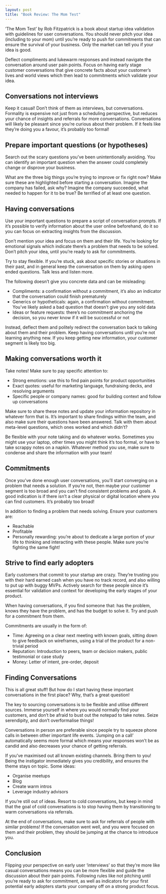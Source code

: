 ```yaml
---
layout: post
title: "Book Review: The Mom Test"
---
```


‘The Mom Test’ by Rob Fitzpatrick is a book about startup idea validation with guidelines for user conversations. You should never pitch your idea (including to your mom) until you’re ready to push for commitments that can ensure the survival of your business. Only the market can tell you if your idea is good.

Deflect compliments and lukewarm responses and instead navigate the conversation around user pain points. Focus on having early stage customer conversations that give concrete facts about your customer’s lives and world views which then lead to commitments which validate your idea.

## Conversations not interviews

Keep it casual! Don’t think of them as interviews, but conversations. Formality is expensive not just from a scheduling perspective, but reduces your chance of insights and referrals for more conversations. Conversations will likely be pleasant since you’re curious about their problem. If it feels like they’re doing you a favour, it’s probably too formal!

## Prepare important questions (or hypotheses)

Search out the scary questions you’ve been unintentionally avoiding. You can identify an important question when the answer could completely change or disprove your business.

What are the three big things you’re trying to improve or fix right now? Make sure these are highlighted before starting a conversation. Imagine the company has failed, ask why? Imagine the company succeeded, what needed to happen for it to be true? Be terrified of at least one question.

## Having conversations

Use your important questions to prepare a script of conversation prompts. If it’s possible to verify information about the user online beforehand, do it so you can focus on extracting insights from the discussion.

Don’t mention your idea and focus on them and their life. You’re looking for emotional signals which indicate there’s a problem that needs to be solved. Don’t pitch your idea, until you’re ready to ask for commitments.

Try to stay flexible. If you’re stuck, ask about specific stories or situations in their past, and in general keep the conversation on them by asking open ended questions. Talk less and listen more.

The following doesn’t give you concrete data and can be misleading:
* Compliments: a confirmation without a commitment, it’s also an indicator that the conversation could finish prematurely
* Generics or hypotheticals: again, a confirmation without commitment. You’ve likely asked a bad question that doesn’t give you any sold data
* Ideas or feature requests: there’s no commitment anchoring the decision, so you never know if it will be successful or not

Instead, deflect them and politely redirect the conversation back to talking about them and their problem. Keep having conversations until you’re not learning anything new. If you keep getting new information, your customer segment is likely too big.

## Making conversations worth it

Take notes! Make sure to pay specific attention to:
* Strong emotions: use this to find pain points for product opportunities
* Exact quotes: useful for marketing language, fundraising decks, and resolving arguments
* Specific people or company names: good for building context and follow up conversations

Make sure to share these notes and update your information repository in whatever form that is. It’s important to share findings within the team, and also make sure their questions have been answered. Talk with them about meta-level questions, which ones worked and which didn’t?

Be flexible with your note taking and do whatever works. Sometimes you might use your laptop, other times you might think it’s too formal, or have to take scrappy notes on a napkin. Whatever method you use, make sure to condense and share the information with your team!

## Commitments

Once you’ve done enough user conversations, you’ll start converging on a problem that needs a solution. If you’re not, then maybe your customer segment is too broad and you can’t find consistent problems and goals. A good indication is if there isn’t a clear physical or digital location where you can find customers. It’s probably too broad!

In addition to finding a problem that needs solving. Ensure your customers are:
* Reachable
* Profitable
* Personally rewarding: you’re about to dedicate a large portion of your life to thinking and interacting with these people. Make sure you’re fighting the same fight!

## Strive to find early adopters

Early customers that commit to your startup are crazy. They’re trusting you with their hard earned cash when you have no track record, and also willing to put up with buggy MVPs. Actively search for these people since it’s essential for validation and context for developing the early stages of your product.

When having conversations, if you find someone that: has the problem, knows they have the problem, and has the budget to solve it. Try and push for a commitment from them.

Commitments are usually in the form of:
* Time: Agreeing on a clear next meeting with known goals, sitting down to give feedback on wireframes, using a trial of the product for a non-trivial period
* Reputation: Introduction to peers, team or decision makers, public testimonial or case study
* Money: Letter of intent, pre-order, deposit

## Finding Conversations

This is all great stuff! But how do I start having these important conversations in the first place? Why, that’s a great question!

The key to sourcing conversations is to be flexible and utilise different sources. Immerse yourself in where you would normally find your customers, and don’t be afraid to bust out the notepad to take notes. Seize serendipity, and don’t overformalise things!

Conversations in person are preferable since people try to squeeze phone calls in between other important life events. ‘Jumping on a call’ automatically seems more formal which means your responses won’t be as candid and also decreases your chance of getting referrals.

If you’ve maximised out all known existing channels. Bring them to you! Being the instigator immediately gives you credibility, and ensures the theme stays on topic. Some ideas:
* Organise meetups
* Blog
* Create warm intros
* Leverage industry advisors

If you’re still out of ideas. Resort to cold conversations, but keep in mind that the goal of cold conversations is to stop having them by transitioning to warm conversations via referrals.

At the end of conversations, make sure to ask for referrals of people with similar problems! If the conversation went well, and you were focused on them and their problem, they should be jumping at the chance to introduce you.

## Conclusion

Flipping your perspective on early user ‘interviews’ so that they’re more like casual conversations means you can be more flexible and guide the discussion about their pain points. Following rules like not pitching until you’re ready to ask for commitment, as well as indicators for your first potential early adopters starts your company off on a strong product focus.
